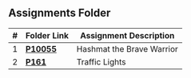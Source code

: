 ##  Assignments Folder

|   #   | Folder Link | Assignment Description |
| :---: | ----------- | ---------------------- |
|   1   | **<a href="https://github.com/Preassume/4883-PT-Riddle/tree/main/Assignments/P10055">P10055</a>** | Hashmat the Brave Warrior |
|   2   | **<a href="https://github.com/Preassume/4883-PT-Riddle/tree/main/Assignments/P161">P161</a>** | Traffic Lights |
